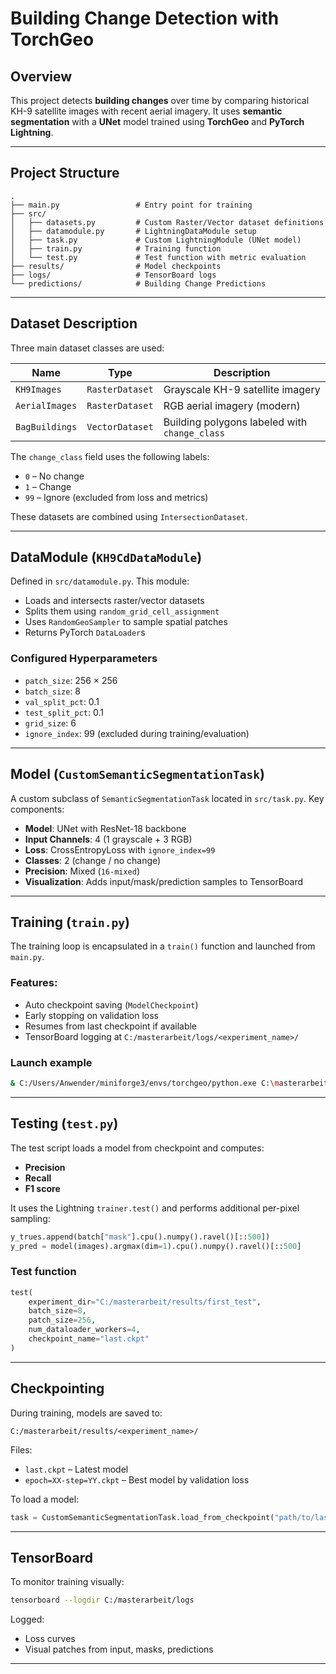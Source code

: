 
# Building Change Detection with TorchGeo

## Overview

This project detects **building changes** over time by comparing historical KH-9 satellite images with recent aerial imagery. It uses **semantic segmentation** with a **UNet** model trained using **TorchGeo** and **PyTorch Lightning**.

---

## Project Structure

```
.
├── main.py                 # Entry point for training
├── src/
│   ├── datasets.py         # Custom Raster/Vector dataset definitions
│   ├── datamodule.py       # LightningDataModule setup
│   ├── task.py             # Custom LightningModule (UNet model)
│   ├── train.py            # Training function
│   └── test.py             # Test function with metric evaluation
├── results/                # Model checkpoints
├── logs/                   # TensorBoard logs
└── predictions/            # Building Change Predictions
```

---

## Dataset Description

Three main dataset classes are used:

| Name           | Type           | Description                                     |
|----------------|----------------|-------------------------------------------------|
| `KH9Images`    | `RasterDataset`| Grayscale KH-9 satellite imagery               |
| `AerialImages` | `RasterDataset`| RGB aerial imagery (modern)                    |
| `BagBuildings` | `VectorDataset`| Building polygons labeled with `change_class`  |

The `change_class` field uses the following labels:
- `0` – No change  
- `1` – Change  
- `99` – Ignore (excluded from loss and metrics)

These datasets are combined using `IntersectionDataset`.

---

## DataModule (`KH9CdDataModule`)

Defined in `src/datamodule.py`. This module:

- Loads and intersects raster/vector datasets
- Splits them using `random_grid_cell_assignment`
- Uses `RandomGeoSampler` to sample spatial patches
- Returns PyTorch `DataLoader`s

### Configured Hyperparameters
- `patch_size`: 256 × 256
- `batch_size`: 8
- `val_split_pct`: 0.1
- `test_split_pct`: 0.1
- `grid_size`: 6
- `ignore_index`: 99 (excluded during training/evaluation)

---

## Model (`CustomSemanticSegmentationTask`)

A custom subclass of `SemanticSegmentationTask` located in `src/task.py`. Key components:

- **Model**: UNet with ResNet-18 backbone
- **Input Channels**: 4 (1 grayscale + 3 RGB)
- **Loss**: CrossEntropyLoss with `ignore_index=99`
- **Classes**: 2 (change / no change)
- **Precision**: Mixed (`16-mixed`)
- **Visualization**: Adds input/mask/prediction samples to TensorBoard

---

## Training (`train.py`)

The training loop is encapsulated in a `train()` function and launched from `main.py`.

### Features:
- Auto checkpoint saving (`ModelCheckpoint`)
- Early stopping on validation loss
- Resumes from last checkpoint if available
- TensorBoard logging at `C:/masterarbeit/logs/<experiment_name>/`

### Launch example
```bash
& C:/Users/Anwender/miniforge3/envs/torchgeo/python.exe C:\masterarbeit\code\main.py train
```

---

## Testing (`test.py`)

The test script loads a model from checkpoint and computes:
- **Precision**
- **Recall**
- **F1 score**

It uses the Lightning `trainer.test()` and performs additional per-pixel sampling:

```python
y_trues.append(batch["mask"].cpu().numpy().ravel()[::500])
y_pred = model(images).argmax(dim=1).cpu().numpy().ravel()[::500]
```

### Test function
```python
test(
    experiment_dir="C:/masterarbeit/results/first_test",
    batch_size=8,
    patch_size=256,
    num_dataloader_workers=4,
    checkpoint_name="last.ckpt"
)
```

---

## Checkpointing

During training, models are saved to:
```
C:/masterarbeit/results/<experiment_name>/
```

Files:
- `last.ckpt` – Latest model
- `epoch=XX-step=YY.ckpt` – Best model by validation loss

To load a model:
```python
task = CustomSemanticSegmentationTask.load_from_checkpoint("path/to/last.ckpt")
```

---

## TensorBoard

To monitor training visually:

```bash
tensorboard --logdir C:/masterarbeit/logs
```

Logged:
- Loss curves
- Visual patches from input, masks, predictions

---
